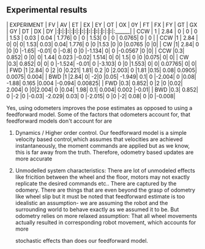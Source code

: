 ## Experimental results ##
| EXPERIMENT | FV     | AV     | ET    | EX     | EY     | OT   | OX    | 0Y   | FT   | FX    | FY    | GT    | GX    | GY    | DT    | DX    | DY
|:______|:______|:______|:______|:______|:______|:______|:______|:______|:______|:______|:______|:______|:______|:______|:______|:______|
| CCW        | 1       | 2.84  |  0    |    0   |   0    | 1.53 | 0.03  | 0.04 | 1.776| 0     | 0     |   1.53| 0     |   0   | 0.0765| 0      | 0   |
| CCW |1 |	2.84 |	0|	0|	0|	1.53|	0.03|	0.04|	1.776|	0	|0	|1.53	|0	|0	|0.0765	|0	|0|
| CW |1|	2.84|	0	|0	|0	|-1.65|	-0.01|	0	|-0.8|	0	|0	|-1.134|	0|	0	|-0.0567	|0	|0|
| CCW |0.3|	0.852|	0	|0|	0|	1.44|	0.023	|-0.02|	1.514|	0|	0|	1.5|	0	|0	|0.075|	0|	0|
| CW |0.3|	0.852|	0|	0|	0	|-1.524|	-0.01|	0	|-3.103|	0	|0	|1.553|	0|	0|	0.07765|	0|	0|
| FWD  |1	|2.84|	0	|2	|0	|0.221|	1.81|	0.2	|0	|2.003|	0	|1.81	|0.15|	0.08|	0.0905|	0.0075|	0.004|
| BWD |1	|2.84|	0|	-2|0	|0.05|	-1.949|	0.1|	0	|-2.004|	0	|0.08|	-1.88| 0.165	|0.004	|-0.094|	0.00825|
| FWD |0.3|	0.852|	0	|2	|0	|0.02|	2.004|	0	|0|2.004|	0	|0.04|	1.98|	0.1|	0.004|	0.002	|-0.01|
| BWD |0.3| 0.852|	0	|-2	|0	|-0.03|	-2.029|	0.03|	0	|-2.015|	0	|0	|-2|	0.08|	0	|0	|-0.008|

Yes, using odometers improves the pose estimates as opposed to using a feedforward model.
Some of the factors that odometers account for, that feedforward models don't account for are
1. Dynamics / Higher order control. Our feedforward model is a simple velocity based control,which
  assumes that velocities are achieved instantaneously, the moment commands are applied but
  as we know, this is far away from the truth. Therefore, odometry based updates are more accurate
2. Unmodelled system characteristics: There are lot of unmodeled effects like fricition between
   the wheel and the floor, motors may not exactly replicate the desired commands etc..
   There are captured by the odomery. There are things that are even beyond the grasp of
   odometry like wheel slip but it must be noted that feedforward estimate is too idealistic
   an assumption- we are assuming the robot and the surrounding world to behave exactly as 
   we assumed it to be. But odometry relies on more relaxed assumption: That all wheel
   movements actually resulted in corresponding robot movement, which accounts for more
   
   stochastic effects than does our feedforward model.
